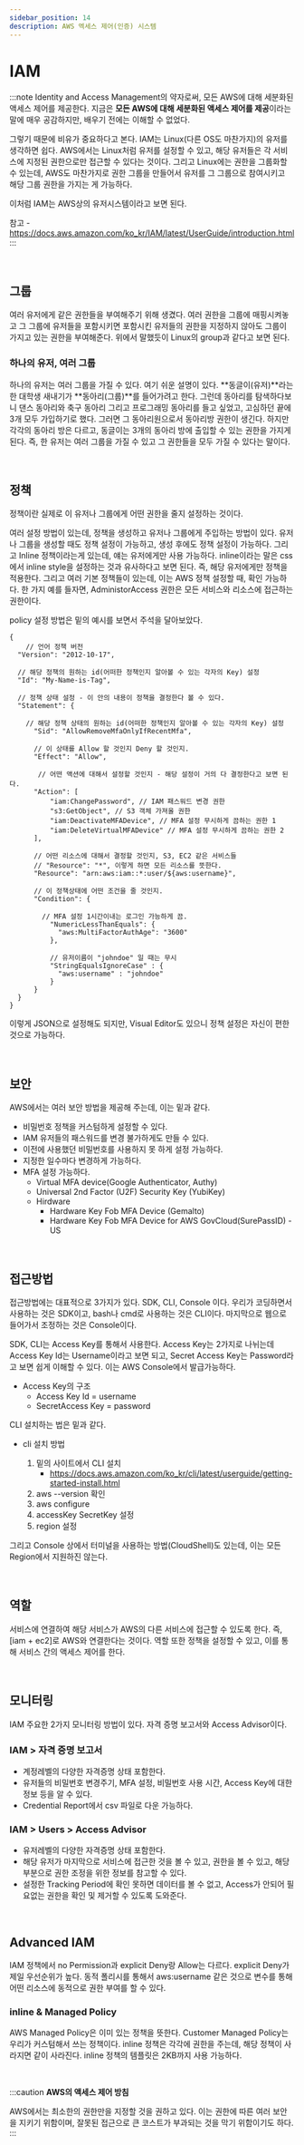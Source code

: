 ```yaml
---
sidebar_position: 14
description: AWS 엑세스 제어(인증) 시스템
---
```


# IAM

:::note
Identity and Access Management의 약자로써, 모든 AWS에 대해 세분화된 액세스 제어를 제공한다. 지금은 **모든 AWS에 대해 세분화된 액세스 제어를 제공**이라는 말에 매우 공감하지만, 배우기 전에는 이해할 수 없었다.

그렇기 때문에 비유가 중요하다고 본다. IAM는 Linux(다른 OS도 마찬가지)의 유저를 생각하면 쉽다. AWS에서는 Linux처럼 유저를 설정할 수 있고, 해당 유저들은 각 서비스에 지정된 권한으로만 접근할 수 있다는 것이다. 그리고 Linux에는 권한을 그룹화할 수 있는데, AWS도 마찬가지로 권한 그룹을 만들어서 유저를 그 그룹으로 참여시키고 해당 그룹 권한을 가지는 게 가능하다.

이처럼 IAM는 AWS상의 유저시스템이라고 보면 된다.

참고 - https://docs.aws.amazon.com/ko_kr/IAM/latest/UserGuide/introduction.html
:::

<br/>

## 그룹

여러 유저에게 같은 권한들을 부여해주기 위해 생겼다. 여러 권한을 그룹에 매핑시켜놓고 그 그룹에 유저들을 포함시키면 포함시킨 유저들의 권한을 지정하지 않아도 그룹이 가지고 있는 권한을 부여해준다. 위에서 말했듯이 Linux의 group과 같다고 보면 된다.

### 하나의 유저, 여러 그룹

하나의 유저는 여러 그룹을 가질 수 있다. 여기 쉬운 설명이 있다. **동글이(유저)**라는 한 대학생 새내기가 **동아리(그룹)**를 들어가려고 한다. 그런데 동아리를 탐색하다보니 댄스 동아리와 축구 동아리 그리고 프로그래밍 동아리를 들고 싶었고, 고심하던 끝에 3개 모두 가입하기로 했다. 그러면 그 동아리원으로서 동아리방 권한이 생긴다. 하지만 각각의 동아리 방은 다르고, 동글이는 3개의 동아리 방에 출입할 수 있는 권한을 가지게 된다. 즉, 한 유저는 여러 그룹을 가질 수 있고 그 권한들을 모두 가질 수 있다는 말이다.

<br/>

## 정책

정책이란 실제로 이 유저나 그룹에게 어떤 권한을 줄지 설정하는 것이다.

여러 설정 방법이 있는데, 정책을 생성하고 유저나 그룹에게 주입하는 방법이 있다. 유저나 그룹을 생성할 때도 정책 설정이 가능하고, 생성 후에도 정책 설정이 가능하다. 그리고 Inline 정책이라는게 있는데, 얘는 유저에게만 사용 가능하다. inline이라는 말은 css에서 inline style을 설정하는 것과 유사하다고 보면 된다. 즉, 해당 유저에게만 정책을 적용한다. 그리고 여러 기본 정책들이 있는데, 이는 AWS 정책 설정할 때, 확인 가능하다. 한 가지 예를 들자면, AdministorAccess 권한은 모든 서비스와 리소스에 접근하는 권한이다.

policy 설정 방법은 밑의 예시를 보면서 주석을 달아보았다.

```
{
	// 언어 정책 버전
  "Version": "2012-10-17",

  // 해당 정책의 원하는 id(어떠한 정책인지 알아볼 수 있는 각자의 Key) 설정
  "Id": "My-Name-is-Tag",

  // 정책 상태 설정 - 이 안의 내용이 정책을 결정한다 볼 수 있다.
  "Statement": {

  	// 해당 정책 상태의 원하는 id(어떠한 정책인지 알아볼 수 있는 각자의 Key) 설정
      "Sid": "AllowRemoveMfaOnlyIfRecentMfa",

      // 이 상태를 Allow 할 것인지 Deny 할 것인지.
      "Effect": "Allow",

       // 어떤 액션에 대해서 설정할 것인지 - 해당 설정이 거의 다 결정한다고 보면 된다.
      "Action": [
          "iam:ChangePassword", // IAM 패스워드 변경 권한
          "s3:GetObject", // S3 객체 가져올 권한
          "iam:DeactivateMFADevice", // MFA 설정 무시하게 끔하는 권한 1
          "iam:DeleteVirtualMFADevice" // MFA 설정 무시하게 끔하는 권한 2
      ],

      // 어떤 리소스에 대해서 결정할 것인지, S3, EC2 같은 서비스들
      // "Resource": "*", 이렇게 하면 모든 리소스를 뜻한다.
      "Resource": "arn:aws:iam::*:user/${aws:username}",

      // 이 정책상태에 어떤 조건을 줄 것인지.
      "Condition": {

      	// MFA 설정 1시간이내는 로그인 가능하게 끔.
          "NumericLessThanEquals": {
          	"aws:MultiFactorAuthAge": "3600"
          },

          // 유저이름이 "johndoe" 일 때는 무시
          "StringEqualsIgnoreCase" : {
          	"aws:username" : "johndoe"
          }
      }
  }
}
```

이렇게 JSON으로 설정해도 되지만, Visual Editor도 있으니 정책 설정은 자신이 편한 것으로 가능하다.

<br/>

## 보안

AWS에서는 여러 보안 방법을 제공해 주는데, 이는 밑과 같다.

- 비밀번호 정책을 커스텀하게 설정할 수 있다.
- IAM 유저들의 패스워드를 변경 불가하게도 만들 수 있다.
- 이전에 사용했던 비밀번호를 사용하지 못 하게 설정 가능하다.
- 지정한 일수마다 변경하게 가능하다.
- MFA 설정 가능하다.
  - Virtual MFA device(Google Authenticator, Authy)
  - Universal 2nd Factor (U2F) Security Key (YubiKey)
  - Hirdware
    - Hardware Key Fob MFA Device (Gemalto)
    - Hardware Key Fob MFA Device for AWS GovCloud(SurePassID) - US

<br/>

## 접근방법

접근방법에는 대표적으로 3가지가 있다. SDK, CLI, Console 이다. 우리가 코딩하면서 사용하는 것은 SDK이고, bash나 cmd로 사용하는 것은 CLI이다. 마지막으로 웹으로 들어가서 조정하는 것은 Console이다.

SDK, CLI는 Access Key를 통해서 사용한다. Access Key는 2가지로 나뉘는데 Access Key Id는 Username이라고 보면 되고, Secret Access Key는 Password라고 보면 쉽게 이해할 수 있다. 이는 AWS Console에서 발급가능하다.

- Access Key의 구조
  - Access Key Id = username
  - SecretAccess Key = password

CLI 설치하는 법은 밑과 같다.

- cli 설치 방법

  1. 밑의 사이트에서 CLI 설치
     - https://docs.aws.amazon.com/ko_kr/cli/latest/userguide/getting-started-install.html
  2. aws --version 확인
  3. aws configure
  4. accessKey SecretKey 설정
  5. region 설정

그리고 Console 상에서 터미널을 사용하는 방법(CloudShell)도 있는데, 이는 모든 Region에서 지원하진 않는다.

<br/>

## 역할

서비스에 연결하여 해당 서비스가 AWS의 다른 서비스에 접근할 수 있도록 한다. 즉, [iam + ec2]로 AWS와 연결한다는 것이다. 역할 또한 정책을 설정할 수 있고, 이를 통해 서비스 간의 액세스 제어를 한다.

<br/>

## 모니터링

IAM 주요한 2가지 모니터링 방법이 있다. 자격 증명 보고서와 Access Advisor이다.

### IAM > 자격 증명 보고서

- 계정레벨의 다양한 자격증명 상태 포함한다.
- 유저들의 비밀번호 변경주기, MFA 설정, 비밀번호 사용 시간, Access Key에 대한 정보 등을 알 수 있다.
- Credential Report에서 csv 파일로 다운 가능하다.

### IAM > Users > Access Advisor

- 유저레벨의 다양한 자격증명 상태 포함한다.
- 해당 유저가 마지막으로 서비스에 접근한 것을 볼 수 있고, 권한을 볼 수 있고, 해당 부분으로 권한 조정을 위한 정보를 참고할 수 있다.
- 설정한 Tracking Period에 확인 못하면 데이터를 볼 수 없고, Access가 안되어 필요없는 권한을 확인 및 제거할 수 있도록 도와준다.

<br/>

## Advanced IAM

IAM 정책에서 no Permission과 explicit Deny랑 Allow는 다르다. explicit Deny가 제일 우선순위가 높다. 동적 폴리시를 통해서 aws:username 같은 것으로 변수를 통해 어떤 리소스에 동적으로 권한 부여를 할 수 있다.

### inline & Managed Policy

AWS Managed Policy은 이미 있는 정책을 뜻한다. Customer Managed Policy는 우리가 커스텀해서 쓰는 정책이다. inline 정책은 각각에 권한을 주는데, 해당 정책이 사라지면 같이 사라진다. inline 정책의 템플릿은 2KB까지 사용 가능하다.

<br/>

:::caution
**AWS의 액세스 제어 방침**

AWS에서는 최소한의 권한만을 지정할 것을 권하고 있다. 이는 권한에 따른 여러 보안을 지키기 위함이며, 잘못된 접근으로 큰 코스트가 부과되는 것을 막기 위함이기도 하다.
:::

<br/>
